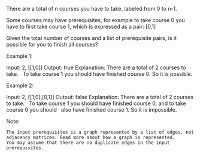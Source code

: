 There are a total of n courses you have to take, labeled from 0 to n-1.

Some courses may have prerequisites, for example to take course 0 you have to first take course 1, which is expressed as a pair: [0,1]

Given the total number of courses and a list of prerequisite pairs, is it possible for you to finish all courses?

Example 1:


Input: 2, [[1,0]] 
Output: true
Explanation:&nbsp;There are a total of 2 courses to take. 
&nbsp;            To take course 1 you should have finished course 0. So it is possible.

Example 2:


Input: 2, [[1,0],[0,1]]
Output: false
Explanation:&nbsp;There are a total of 2 courses to take. 
&nbsp;            To take course 1 you should have finished course 0, and to take course 0 you should
&nbsp;            also have finished course 1. So it is impossible.


Note:


	The input prerequisites is a graph represented by a list of edges, not adjacency matrices. Read more about how a graph is represented.
	You may assume that there are no duplicate edges in the input prerequisites.

